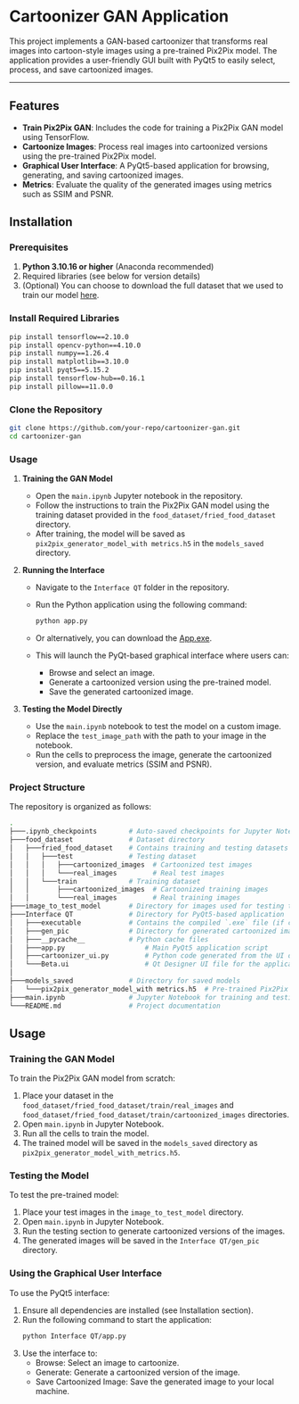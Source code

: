 # Cartoonizer GAN Application

This project implements a GAN-based cartoonizer that transforms real images into cartoon-style images using a pre-trained Pix2Pix model. The application provides a user-friendly GUI built with PyQt5 to easily select, process, and save cartoonized images.

---
## Features

- **Train Pix2Pix GAN**: Includes the code for training a Pix2Pix GAN model using TensorFlow.
- **Cartoonize Images**: Process real images into cartoonized versions using the pre-trained Pix2Pix model.
- **Graphical User Interface**: A PyQt5-based application for browsing, generating, and saving cartoonized images.
- **Metrics**: Evaluate the quality of the generated images using metrics such as SSIM and PSNR.
## Installation

### Prerequisites
1. **Python 3.10.16 or higher** (Anaconda recommended)
2. Required libraries (see below for version details)
3. (Optional) You can choose to download the full dataset that we used to train our model [here](https://www.kaggle.com/datasets/trolukovich/food11-image-dataset).

### Install Required Libraries

```bash
pip install tensorflow==2.10.0
pip install opencv-python==4.10.0
pip install numpy==1.26.4
pip install matplotlib==3.10.0
pip install pyqt5==5.15.2
pip install tensorflow-hub==0.16.1
pip install pillow==11.0.0
```

### Clone the Repository
```bash
git clone https://github.com/your-repo/cartoonizer-gan.git
cd cartoonizer-gan
```

### Usage

1. **Training the GAN Model**  
   - Open the `main.ipynb` Jupyter notebook in the repository.
   - Follow the instructions to train the Pix2Pix GAN model using the training dataset provided in the `food_dataset/fried_food_dataset` directory.
   - After training, the model will be saved as `pix2pix_generator_model_with metrics.h5` in the `models_saved` directory.

2. **Running the Interface**  
   - Navigate to the `Interface QT` folder in the repository.
   - Run the Python application using the following command:
     ```bash
     python app.py
     ```
   - Or alternatively, you can download the [App.exe](https://drive.google.com/drive/folders/1bZr6SH8wRIBLQpEAfLAOV9l-fl3hxn9W?usp=drive_link).

   - This will launch the PyQt-based graphical interface where users can:
     - Browse and select an image.
     - Generate a cartoonized version using the pre-trained model.
     - Save the generated cartoonized image.


3. **Testing the Model Directly**  
   - Use the `main.ipynb` notebook to test the model on a custom image.
   - Replace the `test_image_path` with the path to your image in the notebook.
   - Run the cells to preprocess the image, generate the cartoonized version, and evaluate metrics (SSIM and PSNR).


### Project Structure

The repository is organized as follows:

```bash
.
├───.ipynb_checkpoints        # Auto-saved checkpoints for Jupyter Notebooks
├───food_dataset              # Dataset directory
│   ├───fried_food_dataset    # Contains training and testing datasets
│   │   ├───test              # Testing dataset
│   │   │   ├───cartoonized_images  # Cartoonized test images
│   │   │   └───real_images         # Real test images
│   │   └───train             # Training dataset
│   │       ├───cartoonized_images  # Cartoonized training images
│   │       └───real_images         # Real training images
├───image_to_test_model       # Directory for images used for testing the model
├───Interface QT              # Directory for PyQt5-based application
│   ├───executable            # Contains the compiled `.exe` file (if created)
│   ├───gen_pic               # Directory for generated cartoonized images
│   ├───__pycache__           # Python cache files
│   ├───app.py                    # Main PyQt5 application script
│   ├───cartoonizer_ui.py         # Python code generated from the UI design file
│   └───Beta.ui                   # Qt Designer UI file for the application
│
├───models_saved              # Directory for saved models
│   └───pix2pix_generator_model_with metrics.h5  # Pre-trained Pix2Pix model
├───main.ipynb                # Jupyter Notebook for training and testing the GAN
└───README.md                 # Project documentation
```

## Usage

### Training the GAN Model
To train the Pix2Pix GAN model from scratch:
1. Place your dataset in the `food_dataset/fried_food_dataset/train/real_images` and `food_dataset/fried_food_dataset/train/cartoonized_images` directories.
2. Open `main.ipynb` in Jupyter Notebook.
3. Run all the cells to train the model.
4. The trained model will be saved in the `models_saved` directory as `pix2pix_generator_model_with_metrics.h5`.

### Testing the Model
To test the pre-trained model:
1. Place your test images in the `image_to_test_model` directory.
2. Open `main.ipynb` in Jupyter Notebook.
3. Run the testing section to generate cartoonized versions of the images.
4. The generated images will be saved in the `Interface QT/gen_pic` directory.

### Using the Graphical User Interface
To use the PyQt5 interface:
1. Ensure all dependencies are installed (see Installation section).
2. Run the following command to start the application:
   ```bash
   python Interface QT/app.py
    ```
3. Use the interface to:
    * Browse: Select an image to cartoonize.
    * Generate: Generate a cartoonized version of the image.
    * Save Cartoonized Image: Save the generated image to your local machine.